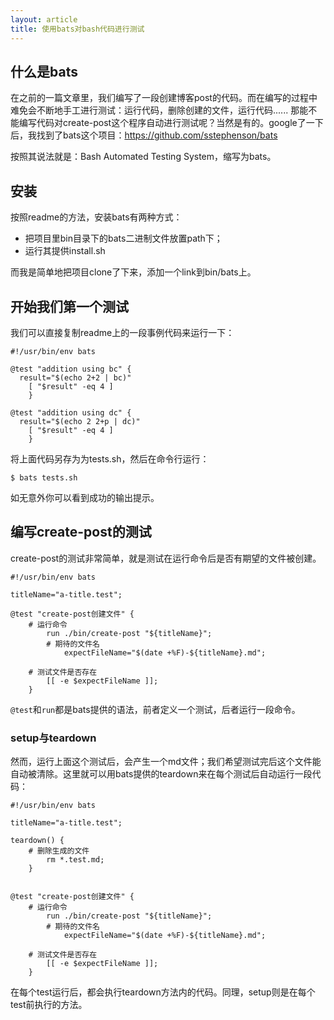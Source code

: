 ```yaml
---
layout: article
title: 使用bats对bash代码进行测试
---
```

## 什么是bats
在之前的一篇文章里，我们编写了一段创建博客post的代码。而在编写的过程中难免会不断地手工进行测试：运行代码，删除创建的文件，运行代码...... 那能不能编写代码对create-post这个程序自动进行测试呢？当然是有的。google了一下后，我找到了bats这个项目：https://github.com/sstephenson/bats

按照其说法就是：Bash Automated Testing System，缩写为bats。

## 安装
按照readme的方法，安装bats有两种方式：

* 把项目里bin目录下的bats二进制文件放置path下；
* 运行其提供install.sh

而我是简单地把项目clone了下来，添加一个link到bin/bats上。

## 开始我们第一个测试
我们可以直接复制readme上的一段事例代码来运行一下：

```
#!/usr/bin/env bats

@test "addition using bc" {
  result="$(echo 2+2 | bc)"
    [ "$result" -eq 4 ]
    }

@test "addition using dc" {
  result="$(echo 2 2+p | dc)"
    [ "$result" -eq 4 ]
    }
```

将上面代码另存为为tests.sh，然后在命令行运行：

```
$ bats tests.sh
```

如无意外你可以看到成功的输出提示。

## 编写create-post的测试

create-post的测试非常简单，就是测试在运行命令后是否有期望的文件被创建。

```
#!/usr/bin/env bats

titleName="a-title.test";

@test "create-post创建文件" {
    # 运行命令
        run ./bin/create-post "${titleName}";
	    # 期待的文件名
	        expectFileName="$(date +%F)-${titleName}.md";

    # 测试文件是否存在
        [[ -e $expectFileName ]];
	}
```

`@test`和`run`都是bats提供的语法，前者定义一个测试，后者运行一段命令。

### setup与teardown
然而，运行上面这个测试后，会产生一个md文件；我们希望测试完后这个文件能自动被清除。这里就可以用bats提供的teardown来在每个测试后自动运行一段代码：

```
#!/usr/bin/env bats

titleName="a-title.test";

teardown() {
    # 删除生成的文件
        rm *.test.md;
	}


@test "create-post创建文件" {
    # 运行命令
        run ./bin/create-post "${titleName}";
	    # 期待的文件名
	        expectFileName="$(date +%F)-${titleName}.md";

    # 测试文件是否存在
        [[ -e $expectFileName ]];
	}
```

在每个test运行后，都会执行teardown方法内的代码。同理，setup则是在每个test前执行的方法。
